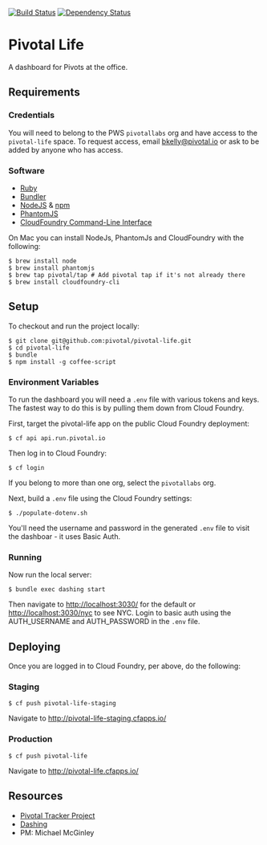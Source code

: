[![Build Status](https://travis-ci.org/pivotal/pivotal-life.svg)](https://travis-ci.org/pivotal/pivotal-life) [![Dependency Status](https://gemnasium.com/pivotal/pivotal-life.svg)](https://gemnasium.com/pivotal/pivotal-life)

# Pivotal Life

A dashboard for Pivots at the office.

## Requirements

### Credentials

You will need to belong to the PWS `pivotallabs` org and have access to the `pivotal-life` space. To request access, email bkelly@pivotal.io or ask to be added by anyone who has access.

### Software

- [Ruby](https://www.ruby-lang.org/en/)
- [Bundler](http://bundler.io/)
- [NodeJS](http://nodejs.org/) & [npm](https://www.npmjs.org/)
- [PhantomJS](http://phantomjs.org)
- [CloudFoundry Command-Line Interface](https://github.com/cloudfoundry/cli)

On Mac you can install NodeJs, PhantomJs and CloudFoundry with the following:

    $ brew install node
    $ brew install phantomjs
    $ brew tap pivotal/tap # Add pivotal tap if it's not already there
    $ brew install cloudfoundry-cli

## Setup

To checkout and run the project locally:

    $ git clone git@github.com:pivotal/pivotal-life.git
    $ cd pivotal-life
    $ bundle
    $ npm install -g coffee-script

### Environment Variables

To run the dashboard you will need a `.env` file with various tokens and keys.  The fastest way to do this is by pulling them down from Cloud Foundry.

First, target the pivotal-life app on the public Cloud Foundry deployment:

    $ cf api api.run.pivotal.io

Then log in to Cloud Foundry:
 
    $ cf login

If you belong to more than one org, select the `pivotallabs` org.

Next, build a `.env` file using the Cloud Foundry settings:
   
    $ ./populate-dotenv.sh

You'll need the username and password in the generated `.env` file to visit the dashboar - it uses Basic Auth.

### Running

Now run the local server:
    
    $ bundle exec dashing start

Then navigate to <http://localhost:3030/> for the default or <http://localhost:3030/nyc> to see NYC.
Login to basic auth using the AUTH_USERNAME and AUTH_PASSWORD in the `.env` file.

## Deploying

Once you are logged in to Cloud Foundry, per above, do the following:

### Staging

    $ cf push pivotal-life-staging

Navigate to <http://pivotal-life-staging.cfapps.io/>

### Production

    $ cf push pivotal-life

Navigate to <http://pivotal-life.cfapps.io/>

## Resources

- [Pivotal Tracker Project](https://www.pivotaltracker.com/s/projects/950406)
- [Dashing](http://shopify.github.com/dashing)
- PM: Michael McGinley

